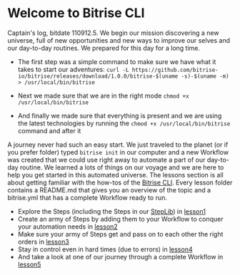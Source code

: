 # Welcome to Bitrise CLI

Captain's log, bitdate 110912.5.
We begin our mission discovering a new universe, full of new opportunities and new ways to improve our selves and our day-to-day routines. We prepared for this day for a long time.

- The first step was a simple command to make sure we have what it takes to start our adventures: `curl -L https://github.com/bitrise-io/bitrise/releases/download/1.0.0/bitrise-$(uname -s)-$(uname -m) > /usr/local/bin/bitrise`

- Next we made sure that we are in the right mode `chmod +x /usr/local/bin/bitrise`

- And finally we made sure that everything is present and we are using the latest technologies by running the `chmod +x /usr/local/bin/bitrise` command and after it

A journey never had such an easy start. We just traveled to the planet (or if you prefer folder) typed `bitrise init` in our computer and a new Workflow was created that we could use right away to automate a part of our day-to-day routine. We learned a lots of things on our voyage and we are here to help you get started in this automated universe. The lessons section is all about getting familiar with the how-tos of the [Bitrise CLI](https://github.com/bitrise-io/bitrise). Every lesson folder contains a README.md that gives you an overview of the topic and a bitrise.yml that has a complete Workflow ready to run.

- Explore the Steps (including the Steps in our [StepLib](https://github.com/bitrise-io/bitrise-steplib)) in [lesson1](./lesson1_steps)
- Create an army of Steps by adding them to your Workflow to conquer your automation needs in [lesson2](./lesson2_workflow)
- Make sure your army of Steps get and pass on to each other the right orders in [lesson3](./lesson3_input_output_env)
- Stay in control even in hard times (due to errors) in [lesson4](./lesson4_errors)
- And take a look at one of our journey through a complete Workflow in [lesson5](./lesson5_complex_wf)
